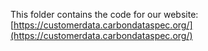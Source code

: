 This folder contains the code for our website:
[https://customerdata.carbondataspec.org/](https://customerdata.carbondataspec.org/)
